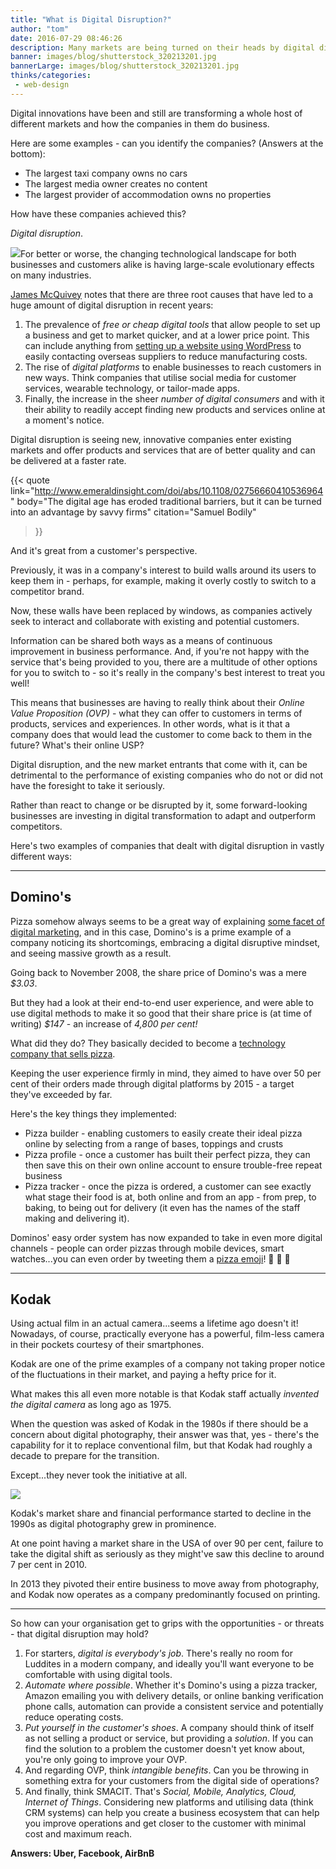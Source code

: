 ```yaml
---
title: "What is Digital Disruption?"
author: "tom"
date: 2016-07-29 08:46:26
description: Many markets are being turned on their heads by digital disruption, allowing new entrants to make huge strides. But what is digital disruption all about?
banner: images/blog/shutterstock_320213201.jpg
bannerLarge: images/blog/shutterstock_320213201.jpg
thinks/categories: 
 - web-design
---
```


Digital innovations have been and still are transforming a whole host of different markets and how the companies in them do business.

Here are some examples - can you identify the companies? (Answers at the bottom):

- The largest taxi company owns no cars
- The largest media owner creates no content
- The largest provider of accommodation owns no properties


How have these companies achieved this?

*Digital disruption*.

![](images/blog/shutterstock_308664830-1024x725.jpg)For better or worse, the changing technological landscape for both businesses and customers alike is having large-scale evolutionary effects on many industries.

[James McQuivey](https://www.youtube.com/watch?v=AotSKkw5FrE) notes that there are three root causes that have led to a huge amount of digital disruption in recent years:

1. The prevalence of *free or cheap digital tools* that allow people to set up a business and get to market quicker, and at a lower price point. This can include anything from [setting up a website using WordPress](/creates/web) to easily contacting overseas suppliers to reduce manufacturing costs.
1. The rise of *digital platforms* to enable businesses to reach customers in new ways. Think companies that utilise social media for customer services, wearable technology, or tailor-made apps.
1. Finally, the increase in the sheer *number of digital consumers* and with it their ability to readily accept finding new products and services online at a moment's notice.


Digital disruption is seeing new, innovative companies enter existing markets and offer products and services that are of better quality and can be delivered at a faster rate.

{{< quote
	link="http://www.emeraldinsight.com/doi/abs/10.1108/02756660410536964"
	body="The digital age has eroded traditional barriers, but it can be turned into an advantage by savvy firms"
	citation="Samuel Bodily"
>}}

And it's great from a customer's perspective.

Previously, it was in a company's interest to build walls around its users to keep them in - perhaps, for example, making it overly costly to switch to a competitor brand.

Now, these walls have been replaced by windows, as companies actively seek to interact and collaborate with existing and potential customers.

Information can be shared both ways as a means of continuous improvement in business performance. And, if you're not happy with the service that's being provided to you, there are a multitude of other options for you to switch to - so it's really in the company's best interest to treat you well!

This means that businesses are having to really think about their *Online Value Proposition (OVP)* - what they can offer to customers in terms of products, services and experiences. In other words, what is it that a company does that would lead the customer to come back to them in the future? What's their online USP?

Digital disruption, and the new market entrants that come with it, can be detrimental to the performance of existing companies who do not or did not have the foresight to take it seriously.

Rather than react to change or be disrupted by it, some forward-looking businesses are investing in digital transformation to adapt and outperform competitors.

Here's two examples of companies that dealt with digital disruption in vastly different ways:

---


## Domino's

Pizza somehow always seems to be a great way of explaining [some facet of digital marketing](/thinks/local-seo-a-brief-guide/), and in this case, Domino's is a prime example of a company noticing its shortcomings, embracing a digital disruptive mindset, and seeing massive growth as a result.

Going back to November 2008, the share price of Domino's was a mere *$3.03*.

But they had a look at their end-to-end user experience, and were able to use digital methods to make it so good that their share price is (at time of writing) *$147* - an increase of *4,800 per cent!*

What did they do? They basically decided to become a [technology company that sells pizza](http://nrn.com/technology/how-domino-s-became-tech-company).

Keeping the user experience firmly in mind, they aimed to have over 50 per cent of their orders made through digital platforms by 2015 - a target they've exceeded by far.

Here's the key things they implemented:

- Pizza builder - enabling customers to easily create their ideal pizza online by selecting from a range of bases, toppings and crusts
- Pizza profile - once a customer has built their perfect pizza, they can then save this on their own online account to ensure trouble-free repeat business
- Pizza tracker - once the pizza is ordered, a customer can see exactly what stage their food is at, both online and from an app - from prep, to baking, to being out for delivery (it even has the names of the staff making and delivering it).


Dominos' easy order system has now expanded to take in even more digital channels - people can order pizzas through mobile devices, smart watches...you can even order by tweeting them a [pizza emoji](http://www.telegraph.co.uk/finance/newsbysector/retailandconsumer/11601989/Now-you-can-order-Dominos-by-tweeting-a-pizza-emoji.html)! &#x1f355; &#x1f355; &#x1f355;

---


## Kodak

Using actual film in an actual camera...seems a lifetime ago doesn't it! Nowadays, of course, practically everyone has a powerful, film-less camera in their pockets courtesy of their smartphones.

Kodak are one of the prime examples of a company not taking proper notice of the fluctuations in their market, and paying a hefty price for it.

What makes this all even more notable is that Kodak staff actually *invented the digital camera* as long ago as 1975.

When the question was asked of Kodak in the 1980s if there should be a concern about digital photography, their answer was that, yes - there's the capability for it to replace conventional film, but that Kodak had roughly a decade to prepare for the transition.

Except...they never took the initiative at all.

![](images/blog/shutterstock_92281837-1024x1024.jpg)

Kodak's market share and financial performance started to decline in the 1990s as digital photography grew in prominence.

At one point having a market share in the USA of over 90 per cent, failure to take the digital shift as seriously as they might've saw this decline to around 7 per cent in 2010.

In 2013 they pivoted their entire business to move away from photography, and Kodak now operates as a company predominantly focused on printing.

---

So how can your organisation get to grips with the opportunities - or threats - that digital disruption may hold?

1. For starters, *digital is everybody's job*. There's really no room for Luddites in a modern company, and ideally you'll want everyone to be comfortable with using digital tools.
1. *Automate where possible*. Whether it's Domino's using a pizza tracker, Amazon emailing you with delivery details, or online banking verification phone calls, automation can provide a consistent service and potentially reduce operating costs.
1. *Put yourself in the customer's shoes*. A company should think of itself as not selling a product or service, but providing a *solution*. If you can find the solution to a problem the customer doesn't yet know about, you're only going to improve your OVP.
1. And regarding OVP, think *intangible benefits*. Can you be throwing in something extra for your customers from the digital side of operations?
1. And finally, think SMACIT. That's *Social, Mobile, Analytics, Cloud, Internet of Things*. Considering new platforms and utilising data (think CRM systems) can help you create a business ecosystem that can help you improve operations and get closer to the customer with minimal cost and maximum reach.


__Answers: Uber, Facebook, AirBnB__


